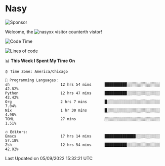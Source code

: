 # Nasy

<!--
<p align="center">
<img height="200" src="https://github-readme-stats.vercel.app/api?username=nasyxx&count_private=true&show_icons=true&theme=dracula&include_all_commits=true"/>
<img height="200" src="https://github-readme-stats.vercel.app/api/top-langs/?username=nasyxx&theme=dracula&hide=html,jupyter+notebook&count_private=true&show_icons=true"/>
</p>

  
----------------
-->

![Sponsor](https://img.shields.io/static/v1.svg?label=Sponsor&message=%E2%9D%A4&logo=GitHub&style=flat&color=pink)
 
Welcome, the ![nasyxx visitor counter](https://count.getloli.com/get/@nasyxx?theme=rule34)th vistor!
 
<!--START_SECTION:waka-->
![Code Time](http://img.shields.io/badge/Code%20Time-2%2C613%20hrs%2031%20mins-blue)

![Lines of code](https://img.shields.io/badge/From%20Hello%20World%20I%27ve%20Written-5%20Million%20lines%20of%20code-blue)

📊 **This Week I Spent My Time On** 

```text
⌚︎ Time Zone: America/Chicago

💬 Programming Languages: 
sh                       12 hrs 54 mins      ██████████░░░░░░░░░░░░░░░   42.82% 
Python                   12 hrs 47 mins      ██████████░░░░░░░░░░░░░░░   42.42% 
Org                      2 hrs 7 mins        █░░░░░░░░░░░░░░░░░░░░░░░░   7.04% 
Nix                      1 hr 30 mins        █░░░░░░░░░░░░░░░░░░░░░░░░   4.98% 
TOML                     27 mins             ░░░░░░░░░░░░░░░░░░░░░░░░░   1.51%

🔥 Editors: 
Emacs                    17 hrs 14 mins      ██████████████░░░░░░░░░░░   57.18% 
Zsh                      12 hrs 54 mins      ██████████░░░░░░░░░░░░░░░   42.82%

```


 Last Updated on 05/09/2022 15:32:21 UTC
<!--END_SECTION:waka-->

<!-- ![visitors](https://visitor-badge.laobi.icu/badge?page_id=nasyxx.nasyxx) -->

